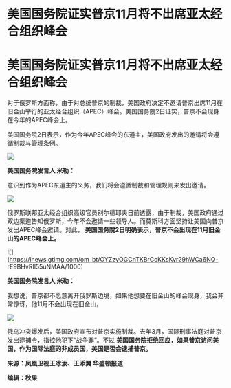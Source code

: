 # 美国国务院证实普京11月将不出席亚太经合组织峰会

# 美国国务院证实普京11月将不出席亚太经合组织峰会

对于俄罗斯方面称，由于对总统普京的制裁，美国政府决定不邀请普京出席11月在旧金山举行的亚太经合组织（APEC）峰会。美国国务院2日证实，普京不会现身在今年的APEC峰会上。

美国国务院2日表示，作为今年APEC峰会的东道主，美国政府发出的邀请将会遵循制裁与管理条例。

![](https://inews.gtimg.com/om_bt/O-rcLLY2vRzRVPJuhliOvBmJhrJhmMCUZ6yVcglnnZEg4AA/1000)

**美国国务院发言人 米勒：**

意识到作为APEC东道主的义务，我们将会遵循制裁和管理规则来发出邀请。

![](https://inews.gtimg.com/om_bt/OB_yl9VdfCnkH8z2aq5SibDFnM7WDuiWfBSIFcgZVE27EAA/1000)

俄罗斯联邦亚太经合组织高级官员别尔德耶夫日前透露，由于制裁，美国政府通过双边渠道告知俄罗斯，今年不会邀请一些领导人。而莫斯科方面坚持让美国向普京发出APEC峰会邀请。对此，
**美国国务院2日明确表示，普京不会出现在11月旧金山的APEC峰会上。**

![](https://inews.gtimg.com/om_bt/OYZzvOGCnTKBrCcKKsKvr29hWCa6NQ-
rE9BHvRIl55uNMAA/1000)

**美国国务院发言人 米勒：**

我想说，普京都不愿意离开俄罗斯边境，如果他想要在旧金山的峰会现身，我会非常惊讶，他11月不会出现在旧金山。

![](https://inews.gtimg.com/om_bt/O9rxs6ypCX0hzDCMPqcZeeW75l2YQA5fpYtqBMPIH8WTEAA/1000)

俄乌冲突爆发后，美国政府宣布对普京实施制裁。去年3月，国际刑事法庭对普京发出逮捕令，指控他犯下“战争罪”。不过
**美国国务院拒绝回应，如果普京访问美国，作为国际法庭的非成员国，美国是否会逮捕普京。**

**来源：凤凰卫视王冰汝、王添翼 华盛顿报道**

**编辑：秋果**

